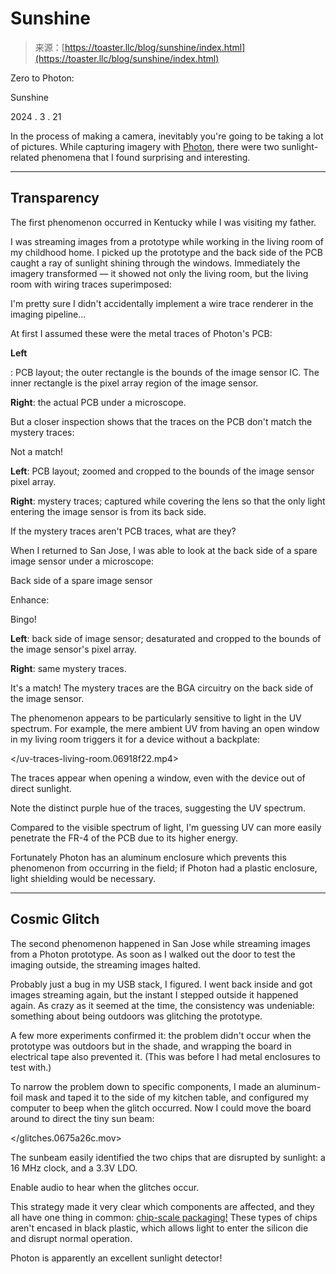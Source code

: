<!--yml
category: 未分类
date: 2024-05-29 12:50:30
-->

# Sunshine

> 来源：[https://toaster.llc/blog/sunshine/index.html](https://toaster.llc/blog/sunshine/index.html)

 <center-column>Zero to Photon:

Sunshine

2024 . 3 . 21

In the process of making a camera, inevitably you're going to be taking a lot of pictures. While capturing imagery with [Photon](/photon), there were two sunlight-related phenomena that I found surprising and interesting.

* * *

## Transparency

The first phenomenon occurred in Kentucky while I was visiting my father.

I was streaming images from a prototype while working in the living room of my childhood home. I picked up the prototype and the back side of the PCB caught a ray of sunlight shining through the windows. Immediately the imagery transformed — it showed not only the living room, but the living room with wiring traces superimposed:

I'm pretty sure I didn't accidentally implement a wire trace renderer in the imaging pipeline...

At first I assumed these were the metal traces of Photon's PCB:

**Left**

: PCB layout; the outer rectangle is the bounds of the image sensor IC. The inner rectangle is the pixel array region of the image sensor.

**Right**: the actual PCB under a microscope.

But a closer inspection shows that the traces on the PCB don't match the mystery traces:

Not a match!

**Left**: PCB layout; zoomed and cropped to the bounds of the image sensor pixel array.

**Right**: mystery traces; captured while covering the lens so that the only light entering the image sensor is from its back side.

If the mystery traces aren't PCB traces, what are they?

When I returned to San Jose, I was able to look at the back side of a spare image sensor under a microscope:

Back side of a spare image sensor

Enhance:

Bingo!

**Left**: back side of image sensor; desaturated and cropped to the bounds of the image sensor's pixel array.

**Right**: same mystery traces.

It's a match! The mystery traces are the BGA circuitry on the back side of the image sensor.

The phenomenon appears to be particularly sensitive to light in the UV spectrum. For example, the mere ambient UV from having an open window in my living room triggers it for a device without a backplate:

 </uv-traces-living-room.06918f22.mp4> 

The traces appear when opening a window, even with the device out of direct sunlight.

Note the distinct purple hue of the traces, suggesting the UV spectrum.

Compared to the visible spectrum of light, I'm guessing UV can more easily penetrate the FR-4 of the PCB due to its higher energy.

Fortunately Photon has an aluminum enclosure which prevents this phenomenon from occurring in the field; if Photon had a plastic enclosure, light shielding would be necessary.

* * *

## Cosmic Glitch

The second phenomenon happened in San Jose while streaming images from a Photon prototype. As soon as I walked out the door to test the imaging outside, the streaming images halted.

Probably just a bug in my USB stack, I figured. I went back inside and got images streaming again, but the instant I stepped outside it happened again. As crazy as it seemed at the time, the consistency was undeniable: something about being outdoors was glitching the prototype.

A few more experiments confirmed it: the problem didn't occur when the prototype was outdoors but in the shade, and wrapping the board in electrical tape also prevented it. (This was before I had metal enclosures to test with.)

To narrow the problem down to specific components, I made an aluminum-foil mask and taped it to the side of my kitchen table, and configured my computer to beep when the glitch occurred. Now I could move the board around to direct the tiny sun beam:

 </glitches.0675a26c.mov> 

The sunbeam easily identified the two chips that are disrupted by sunlight: a 16 MHz clock, and a 3.3V LDO.

Enable audio to hear when the glitches occur.

This strategy made it very clear which components are affected, and they all have one thing in common: [chip-scale packaging!](https://en.wikipedia.org/wiki/Chip-scale_package) These types of chips aren't encased in black plastic, which allows light to enter the silicon die and disrupt normal operation.

Photon is apparently an excellent sunlight detector!</center-column>